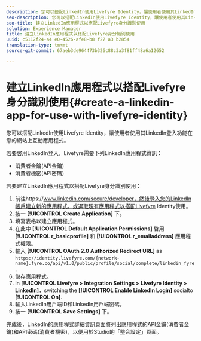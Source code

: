 ```yaml
---
description: 您可以搭配LinkedIn使用Livefyre Identity，讓使用者使用其LinkedIn登入功能在您的網站上互動應用程式。
seo-description: 您可以搭配LinkedIn使用Livefyre Identity，讓使用者使用其LinkedIn登入功能在您的網站上互動應用程式。
seo-title: 建立LinkedIn應用程式以搭配Livefyre身分識別使用
solution: Experience Manager
title: 建立LinkedIn應用程式以搭配Livefyre身分識別使用
uuid: c5112f24-a4 e0-4526-afe8-b8 f27 a3 b2854
translation-type: tm+mt
source-git-commit: 67aeb3de964473b326c88c3a3f81ff48a6a12652

---
```



# 建立LinkedIn應用程式以搭配Livefyre身分識別使用{#create-a-linkedin-app-for-use-with-livefyre-identity}

您可以搭配LinkedIn使用Livefyre Identity，讓使用者使用其LinkedIn登入功能在您的網站上互動應用程式。

若要啓用LinkedIn登入，Livefyre需要下列LinkedIn應用程式資訊：

* 消費者金鑰(API金鑰)
* 消費者機密(API密碼)

若要建立LinkedIn應用程式以搭配Livefyre身分識別使用：

1. 前往https://www.linkedin.com/secure/developer，然後登入您的LinkedIn帳戶建立新的應用程式，或選取現有應用程式以搭配Livefyre Identity使用。
1. 按一 **[!UICONTROL Create Application]** 下。
1. 填寫表格以建立應用程式。
1. 在此中 **[!UICONTROL Default Application Permissions]** 啓用 **[!UICONTROL r_basicprofile]** 和 **[!UICONTROL r_emailaddress]** 應用程式權限。
1. 輸入 **[!UICONTROL OAuth 2.0 Authorized Redirect URL]** as `https://identity.livefyre.com/{network-name}.fyre.co/api/v1.0/public/profile/social/complete/linkedin_fyre`.
1. 儲存應用程式。
1. In **[!UICONTROL Livefyre > Integration Settings > Livefyre Identity > LinkedIn]**，switching the **[!UICONTROL Enable LinkedIn Login]** socialto **[!UICONTROL On]**.
1. 輸入LinkedIn用戶端ID和LinkedIn用戶端密碼。
1. 按一 **[!UICONTROL Save Settings]** 下。

完成後，LinkedIn的應用程式詳細資訊頁面將列出應用程式的API金鑰(消費者金鑰)和API密碼(消費者機密)，以便用於Studio的「整合設定」頁面。
